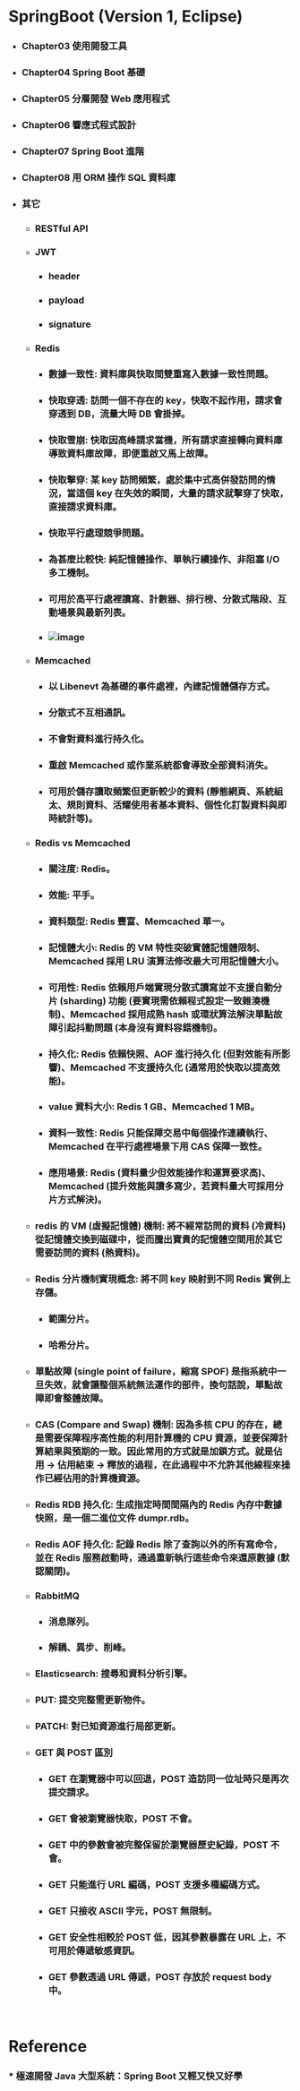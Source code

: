 SpringBoot (Version 1, Eclipse)
=====
* ### Chapter03 使用開發工具
* ### Chapter04 Spring Boot 基礎
* ### Chapter05 分層開發 Web 應用程式
* ### Chapter06 響應式程式設計
* ### Chapter07 Spring Boot 進階
* ### Chapter08 用 ORM 操作 SQL 資料庫
* ### 其它
	* ### RESTful API
	* ### JWT
		* ### header
		* ### payload
		* ### signature
	* ### Redis
		* ### 數據一致性: 資料庫與快取間雙重寫入數據一致性問題。
		* ### 快取穿透: 訪問一個不存在的 key，快取不起作用，請求會穿透到 DB，流量大時 DB 會掛掉。
		* ### 快取雪崩: 快取因高峰請求當機，所有請求直接轉向資料庫導致資料庫故障，即便重啟又馬上故障。
		* ### 快取擊穿: 某 key 訪問頻繁，處於集中式高併發訪問的情況，當這個 key 在失效的瞬間，大量的請求就擊穿了快取，直接請求資料庫。
		* ### 快取平行處理競爭問題。
		* ### 為甚麼比較快: 純記憶體操作、單執行續操作、非阻塞 I/O 多工機制。
		* ### 可用於高平行處裡讀寫、計數器、排行榜、分散式階段、互動場景與最新列表。
		* ### ![image](https://gitlab.com/ChiangWei/main/-/raw/master/SpringBoot/%E7%B7%A9%E5%AD%98%E7%95%B0%E5%B8%B8%E5%A0%B4%E6%99%AF.jpg)
	* ### Memcached
		* ### 以 Libenevt 為基礎的事件處裡，內建記憶體儲存方式。
		* ### 分散式不互相通訊。
		* ### 不會對資料進行持久化。
		* ### 重啟 Memcached 或作業系統都會導致全部資料消失。
		* ### 可用於儲存讀取頻繁但更新較少的資料 (靜態網頁、系統組太、規則資料、活耀使用者基本資料、個性化訂製資料與即時統計等)。
	* ### Redis vs Memcached
		* ### 關注度: Redis。
		* ### 效能: 平手。
		* ### 資料類型: Redis 豐富、Memcached 單一。
		* ### 記憶體大小: Redis 的 VM 特性突破實體記憶體限制、Memcached 採用 LRU 演算法修改最大可用記憶體大小。
		* ### 可用性: Redis 依賴用戶端實現分散式讀寫並不支援自動分片 (sharding) 功能 (要實現需依賴程式設定一致雜湊機制)、Memcached 採用成熟 hash 或環狀算法解決單點故障引起抖動問題 (本身沒有資料容錯機制)。
		* ### 持久化: Redis 依賴快照、AOF 進行持久化 (但對效能有所影響)、Memcached 不支援持久化 (通常用於快取以提高效能)。
		* ### value 資料大小: Redis 1 GB、Memcached 1 MB。
		* ### 資料一致性: Redis 只能保障交易中每個操作連續執行、Memcached 在平行處裡場景下用 CAS 保障一致性。
		* ### 應用場景: Redis (資料量少但效能操作和運算要求高)、Memcached (提升效能與讀多寫少，若資料量大可採用分片方式解決)。
	* ### redis 的 VM (虛擬記憶體) 機制: 將不經常訪問的資料 (冷資料) 從記憶體交換到磁碟中，從而騰出寶貴的記憶體空間用於其它需要訪問的資料 (熱資料)。
	* ### Redis 分片機制實現概念: 將不同 key 映射到不同 Redis 實例上存儲。
		* ### 範圍分片。
		* ### 哈希分片。
	* ### 單點故障 (single point of failure，縮寫 SPOF) 是指系統中一旦失效，就會讓整個系統無法運作的部件，換句話說，單點故障即會整體故障。
	* ### CAS (Compare and Swap) 機制: 因為多核 CPU 的存在，總是需要保障程序高性能的利用計算機的 CPU 資源，並要保障計算結果與預期的一致。因此常用的方式就是加鎖方式。就是佔用 -> 佔用結束 -> 釋放的過程，在此過程中不允許其他線程來操作已經佔用的計算機資源。
	* ### Redis RDB 持久化: 生成指定時間間隔內的 Redis 內存中數據快照，是一個二進位文件 dumpr.rdb。
	* ### Redis AOF 持久化: 記錄 Redis 除了查詢以外的所有寫命令，並在 Redis 服務啟動時，通過重新執行這些命令來還原數據 (默認關閉)。
	* ### RabbitMQ
		* ### 消息隊列。
		* ### 解耦、異步、削峰。
	* ### Elasticsearch: 搜尋和資料分析引擎。
	* ### PUT: 提交完整需更新物件。
	* ### PATCH: 對已知資源進行局部更新。
	* ### GET 與 POST 區別
		* ### GET 在瀏覽器中可以回退，POST 造訪同一位址時只是再次提交請求。
		* ### GET 會被瀏覽器快取，POST 不會。
		* ### GET 中的參數會被完整保留於瀏覽器歷史紀錄，POST 不會。
		* ### GET 只能進行 URL 編碼，POST 支援多種編碼方式。
		* ### GET 只接收 ASCII 字元，POST 無限制。
		* ### GET 安全性相較於 POST 低，因其參數暴露在 URL 上，不可用於傳遞敏感資訊。
		* ### GET 參數透過 URL 傳遞，POST 存放於 request body 中。
<br />

Reference
=====
### * 極速開發 Java 大型系統：Spring Boot 又輕又快又好學
